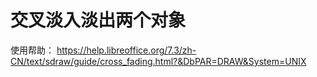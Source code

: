 # 交叉淡入淡出两个对象  
使用帮助： https://help.libreoffice.org/7.3/zh-CN/text/sdraw/guide/cross_fading.html?&DbPAR=DRAW&System=UNIX 
